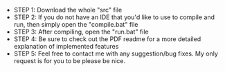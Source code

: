 - STEP 1: Download the whole "src" file
- STEP 2: If you do not have an IDE that you'd like to use to compile and run, then simply open the "compile.bat" file
- STEP 3: After compiling, open the "run.bat" file
- STEP 4: Be sure to check out the PDF readme for a more detailed explanation of implemented features 
- STEP 5: Feel free to contact me with any suggestion/bug fixes. My only request is for you to be please be nice. 
